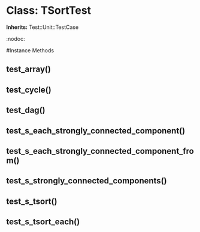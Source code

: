 # Class: TSortTest
**Inherits:** Test::Unit::TestCase
    

:nodoc:



#Instance Methods
## test_array() [](#method-i-test_array)

## test_cycle() [](#method-i-test_cycle)

## test_dag() [](#method-i-test_dag)

## test_s_each_strongly_connected_component() [](#method-i-test_s_each_strongly_connected_component)

## test_s_each_strongly_connected_component_from() [](#method-i-test_s_each_strongly_connected_component_from)

## test_s_strongly_connected_components() [](#method-i-test_s_strongly_connected_components)

## test_s_tsort() [](#method-i-test_s_tsort)

## test_s_tsort_each() [](#method-i-test_s_tsort_each)

